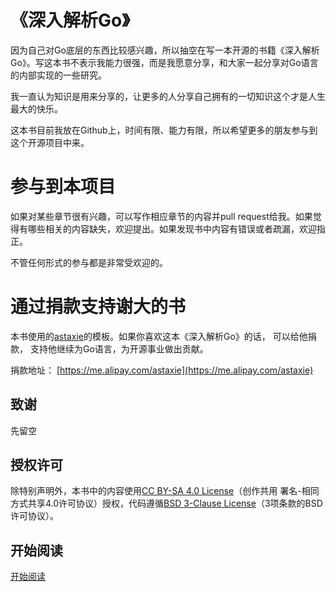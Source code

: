 # 《深入解析Go》
因为自己对Go底层的东西比较感兴趣，所以抽空在写一本开源的书籍《深入解析Go》。写这本书不表示我能力很强，而是我愿意分享，和大家一起分享对Go语言的内部实现的一些研究。

我一直认为知识是用来分享的，让更多的人分享自己拥有的一切知识这个才是人生最大的快乐。

这本书目前我放在Github上，时间有限、能力有限，所以希望更多的朋友参与到这个开源项目中来。

# 参与到本项目

如果对某些章节很有兴趣，可以写作相应章节的内容并pull request给我。如果觉得有哪些相关的内容缺失，欢迎提出。如果发现书中内容有错误或者疏漏，欢迎指正。

不管任何形式的参与都是非常受欢迎的。

# 通过捐款支持谢大的书

本书使用的[astaxie](https://github.com/astaxie/build-web-application-with-golang)的模板。如果你喜欢这本《深入解析Go》的话， 可以给他捐款， 支持他继续为Go语言，为开源事业做出贡献。

捐款地址： [https://me.alipay.com/astaxie](https://me.alipay.com/astaxie)

## 致谢
先留空

## 授权许可
除特别声明外，本书中的内容使用[CC BY-SA 4.0 License](http://creativecommons.org/licenses/by-sa/4.0/)（创作共用 署名-相同方式共享4.0许可协议）授权，代码遵循[BSD 3-Clause License](<https://github.com/astaxie/build-web-application-with-golang/blob/master/LICENSE.md>)（3项条款的BSD许可协议）。

## 开始阅读
[开始阅读](http://tiancaiamao.gitbooks.io/go-internals/content/zh/index.html)
